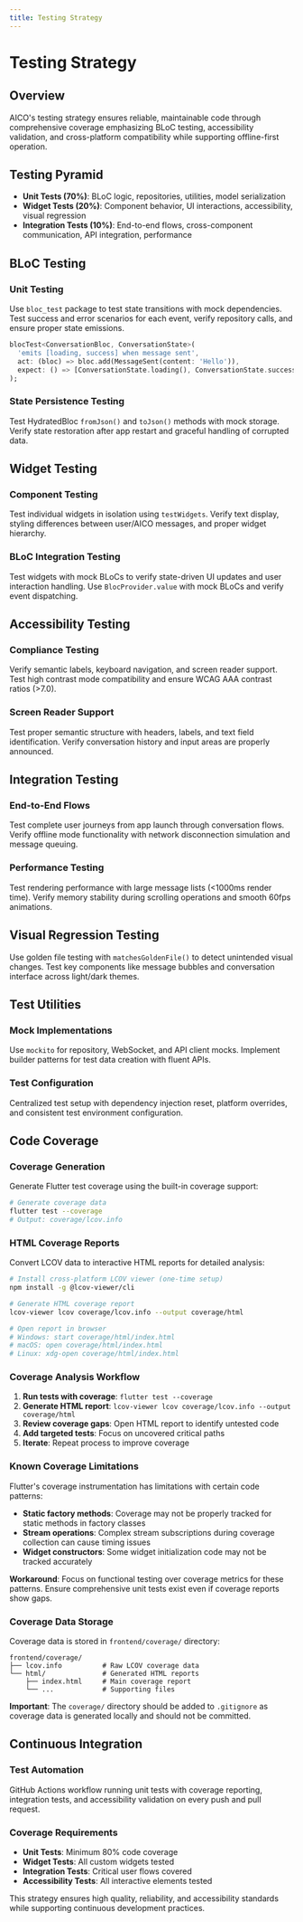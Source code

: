 ```yaml
---
title: Testing Strategy
---
```


# Testing Strategy

## Overview

AICO's testing strategy ensures reliable, maintainable code through comprehensive coverage emphasizing BLoC testing, accessibility validation, and cross-platform compatibility while supporting offline-first operation.

## Testing Pyramid

- **Unit Tests (70%)**: BLoC logic, repositories, utilities, model serialization
- **Widget Tests (20%)**: Component behavior, UI interactions, accessibility, visual regression
- **Integration Tests (10%)**: End-to-end flows, cross-component communication, API integration, performance

## BLoC Testing

### Unit Testing
Use `bloc_test` package to test state transitions with mock dependencies. Test success and error scenarios for each event, verify repository calls, and ensure proper state emissions.

```dart
blocTest<ConversationBloc, ConversationState>(
  'emits [loading, success] when message sent',
  act: (bloc) => bloc.add(MessageSent(content: 'Hello')),
  expect: () => [ConversationState.loading(), ConversationState.success()],
);
```

### State Persistence Testing
Test HydratedBloc `fromJson()` and `toJson()` methods with mock storage. Verify state restoration after app restart and graceful handling of corrupted data.

## Widget Testing

### Component Testing
Test individual widgets in isolation using `testWidgets`. Verify text display, styling differences between user/AICO messages, and proper widget hierarchy.

### BLoC Integration Testing
Test widgets with mock BLoCs to verify state-driven UI updates and user interaction handling. Use `BlocProvider.value` with mock BLoCs and verify event dispatching.

## Accessibility Testing

### Compliance Testing
Verify semantic labels, keyboard navigation, and screen reader support. Test high contrast mode compatibility and ensure WCAG AAA contrast ratios (>7.0).

### Screen Reader Support
Test proper semantic structure with headers, labels, and text field identification. Verify conversation history and input areas are properly announced.

## Integration Testing

### End-to-End Flows
Test complete user journeys from app launch through conversation flows. Verify offline mode functionality with network disconnection simulation and message queuing.

### Performance Testing
Test rendering performance with large message lists (<1000ms render time). Verify memory stability during scrolling operations and smooth 60fps animations.

## Visual Regression Testing

Use golden file testing with `matchesGoldenFile()` to detect unintended visual changes. Test key components like message bubbles and conversation interface across light/dark themes.

## Test Utilities

### Mock Implementations
Use `mockito` for repository, WebSocket, and API client mocks. Implement builder patterns for test data creation with fluent APIs.

### Test Configuration
Centralized test setup with dependency injection reset, platform overrides, and consistent test environment configuration.

## Code Coverage

### Coverage Generation
Generate Flutter test coverage using the built-in coverage support:

```bash
# Generate coverage data
flutter test --coverage
# Output: coverage/lcov.info
```

### HTML Coverage Reports
Convert LCOV data to interactive HTML reports for detailed analysis:

```bash
# Install cross-platform LCOV viewer (one-time setup)
npm install -g @lcov-viewer/cli

# Generate HTML coverage report
lcov-viewer lcov coverage/lcov.info --output coverage/html

# Open report in browser
# Windows: start coverage/html/index.html
# macOS: open coverage/html/index.html
# Linux: xdg-open coverage/html/index.html
```

### Coverage Analysis Workflow
1. **Run tests with coverage**: `flutter test --coverage`
2. **Generate HTML report**: `lcov-viewer lcov coverage/lcov.info --output coverage/html`
3. **Review coverage gaps**: Open HTML report to identify untested code
4. **Add targeted tests**: Focus on uncovered critical paths
5. **Iterate**: Repeat process to improve coverage

### Known Coverage Limitations
Flutter's coverage instrumentation has limitations with certain code patterns:

- **Static factory methods**: Coverage may not be properly tracked for static methods in factory classes
- **Stream operations**: Complex stream subscriptions during coverage collection can cause timing issues
- **Widget constructors**: Some widget initialization code may not be tracked accurately

**Workaround**: Focus on functional testing over coverage metrics for these patterns. Ensure comprehensive unit tests exist even if coverage reports show gaps.

### Coverage Data Storage
Coverage data is stored in `frontend/coverage/` directory:
```
frontend/coverage/
├── lcov.info          # Raw LCOV coverage data
└── html/              # Generated HTML reports
    ├── index.html     # Main coverage report
    └── ...            # Supporting files
```

**Important**: The `coverage/` directory should be added to `.gitignore` as coverage data is generated locally and should not be committed.

## Continuous Integration

### Test Automation
GitHub Actions workflow running unit tests with coverage reporting, integration tests, and accessibility validation on every push and pull request.

### Coverage Requirements
- **Unit Tests**: Minimum 80% code coverage
- **Widget Tests**: All custom widgets tested  
- **Integration Tests**: Critical user flows covered
- **Accessibility Tests**: All interactive elements tested

This strategy ensures high quality, reliability, and accessibility standards while supporting continuous development practices.
